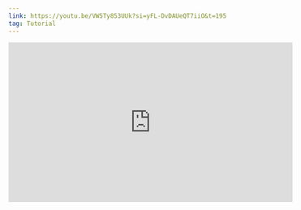 ```yaml
---
link: https://youtu.be/VW5Ty853UUk?si=yFL-DvDAUeQT7iiO&t=195
tag: Tutorial
---
```

<iframe width="560" height="315" src="https://www.youtube.com/embed/VW5Ty853UUk?si=yFL-DvDAUeQT7iiO&amp;start=195" title="YouTube video player" frameborder="0" allow="accelerometer; autoplay; clipboard-write; encrypted-media; gyroscope; picture-in-picture; web-share" referrerpolicy="strict-origin-when-cross-origin" allowfullscreen></iframe>
